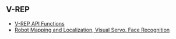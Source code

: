 ## V-REP

- [V-REP API Functions](https://www.coppeliarobotics.com/helpFiles/en/apiFunctions.htm)
- [Robot Mapping and Localization, Visual Servo, Face Recognition](https://github.com/gentaiscool/ros-vrep-slam)
